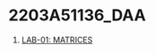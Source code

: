 # 2203A51136_DAA
1. [LAB-01: MATRICES]("https://github.com/karthikeyan0741/2203A51136_DAA/blob/main/DAA_LAB_001_.ipynb")
